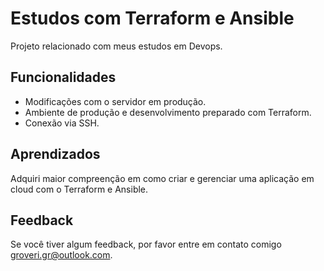 
# Estudos com Terraform e Ansible

Projeto relacionado com meus estudos em Devops.




## Funcionalidades

- Modificações com o servidor em produção.
- Ambiente de produção e desenvolvimento preparado com Terraform.
- Conexão via SSH.


## Aprendizados

Adquiri maior compreenção em como criar e gerenciar uma aplicação em cloud com o Terraform e Ansible.


## Feedback

Se você tiver algum feedback, por favor entre em contato comigo groveri.gr@outlook.com.


